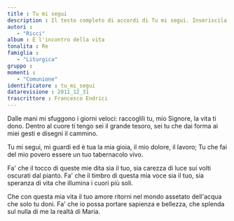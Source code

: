 ```yaml
--- 
title : Tu mi segui
description : Il testo completo di accordi di Tu mi segui. Inseriscila nel tuo canzoniere!
autori : 
   - "Ricci"
album : È l'incontro della vita
tonalita : Re
famiglia : 
   - "Liturgica"
gruppo : 
momenti : 
   - "Comunione"
identificatore : tu_mi_segui
datarevisione : 2011_12_31
trascrittore : Francesco Endrici
--- 
```




Dalle mani mi sfuggono i giorni veloci:
raccoglili tu, mio Signore, la vita ti dono.
Dentro al cuore ti tengo sei il grande tesoro,
sei tu che dai forma ai miei gesti
e disegni il cammino.


Tu mi segui, mi guardi ed è tua la mia gioia, 
il mio dolore, il lavoro; 
Tu che fai del mio povero essere
un tuo tabernacolo vivo.


Fa' che il tocco di queste mie dita sia il tuo,
sia carezza di luce sui volti oscurati dal pianto.
Fa' che il timbro di questa mia voce sia il tuo,
sia speranza di vita che illumina i cuori più soli.


Che con questa mia vita il tuo amore ritorni
nel mondo assetato dell'acqua che solo tu doni.
Fa' che io possa portare sapienza e bellezza,
che splenda sul nulla di me la realtà di Maria.


